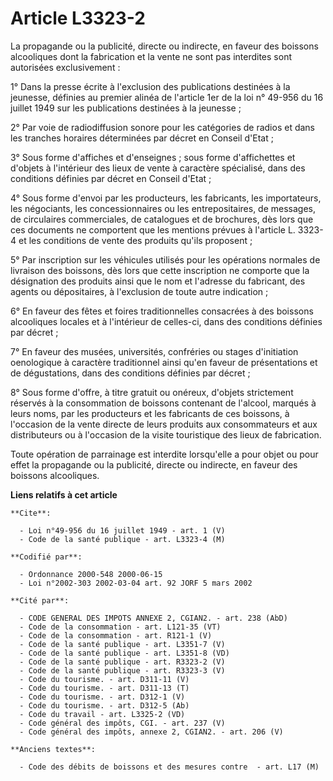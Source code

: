 # Article L3323-2

La propagande ou la publicité, directe ou indirecte, en faveur des boissons alcooliques dont la fabrication et la vente ne
sont pas interdites sont autorisées exclusivement :

1° Dans la presse écrite à l'exclusion des publications destinées à la jeunesse, définies au premier alinéa de l'article 1er
de la loi n° 49-956 du 16 juillet 1949 sur les publications destinées à la jeunesse ;

2° Par voie de radiodiffusion sonore pour les catégories de radios et dans les tranches horaires déterminées par décret en
Conseil d'Etat ;

3° Sous forme d'affiches et d'enseignes ; sous forme d'affichettes et d'objets à l'intérieur des lieux de vente à caractère
spécialisé, dans des conditions définies par décret en Conseil d'Etat ;

4° Sous forme d'envoi par les producteurs, les fabricants, les importateurs, les négociants, les concessionnaires ou les
entrepositaires, de messages, de circulaires commerciales, de catalogues et de brochures, dès lors que ces documents ne
comportent que les mentions prévues à l'article L. 3323-4 et les conditions de vente des produits qu'ils proposent ;

5° Par inscription sur les véhicules utilisés pour les opérations normales de livraison des boissons, dès lors que cette
inscription ne comporte que la désignation des produits ainsi que le nom et l'adresse du fabricant, des agents ou
dépositaires, à l'exclusion de toute autre indication ;

6° En faveur des fêtes et foires traditionnelles consacrées à des boissons alcooliques locales et à l'intérieur de celles-ci,
dans des conditions définies par décret ;

7° En faveur des musées, universités, confréries ou stages d'initiation oenologique à caractère traditionnel ainsi qu'en
faveur de présentations et de dégustations, dans des conditions définies par décret ;

8° Sous forme d'offre, à titre gratuit ou onéreux, d'objets strictement réservés à la consommation de boissons contenant de
l'alcool, marqués à leurs noms, par les producteurs et les fabricants de ces boissons, à l'occasion de la vente directe de
leurs produits aux consommateurs et aux distributeurs ou à l'occasion de la visite touristique des lieux de fabrication.

Toute opération de parrainage est interdite lorsqu'elle a pour objet ou pour effet la propagande ou la publicité, directe ou
indirecte, en faveur des boissons alcooliques.

**Liens relatifs à cet article**

	**Cite**:

	  - Loi n°49-956 du 16 juillet 1949 - art. 1 (V)
	  - Code de la santé publique - art. L3323-4 (M)

	**Codifié par**:

	  - Ordonnance 2000-548 2000-06-15
	  - Loi n°2002-303 2002-03-04 art. 92 JORF 5 mars 2002

	**Cité par**:

	  - CODE GENERAL DES IMPOTS ANNEXE 2, CGIAN2. - art. 238 (AbD)
	  - Code de la consommation - art. L121-35 (VT)
	  - Code de la consommation - art. R121-1 (V)
	  - Code de la santé publique - art. L3351-7 (V)
	  - Code de la santé publique - art. L3351-8 (VD)
	  - Code de la santé publique - art. R3323-2 (V)
	  - Code de la santé publique - art. R3323-3 (V)
	  - Code du tourisme. - art. D311-11 (V)
	  - Code du tourisme. - art. D311-13 (T)
	  - Code du tourisme. - art. D312-1 (V)
	  - Code du tourisme. - art. D312-5 (Ab)
	  - Code du travail - art. L3325-2 (VD)
	  - Code général des impôts, CGI. - art. 237 (V)
	  - Code général des impôts, annexe 2, CGIAN2. - art. 206 (V)

	**Anciens textes**:

	  - Code des débits de boissons et des mesures contre  - art. L17 (M)
